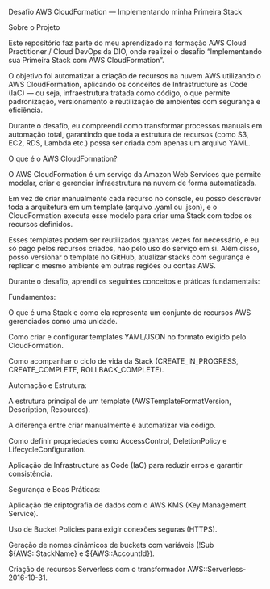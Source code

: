Desafio AWS CloudFormation — Implementando minha Primeira Stack

Sobre o Projeto

Este repositório faz parte do meu aprendizado na formação AWS Cloud Practitioner / Cloud DevOps da DIO, onde realizei o desafio “Implementando sua Primeira Stack com AWS CloudFormation”.

O objetivo foi automatizar a criação de recursos na nuvem AWS utilizando o AWS CloudFormation, aplicando os conceitos de Infrastructure as Code (IaC) — ou seja, infraestrutura tratada como código, o que permite padronização, versionamento e reutilização de ambientes com segurança e eficiência.

Durante o desafio, eu compreendi como transformar processos manuais em automação total, garantindo que toda a estrutura de recursos (como S3, EC2, RDS, Lambda etc.) possa ser criada com apenas um arquivo YAML.

 O que é o AWS CloudFormation?

O AWS CloudFormation é um serviço da Amazon Web Services que permite modelar, criar e gerenciar infraestrutura na nuvem de forma automatizada.

Em vez de criar manualmente cada recurso no console, eu posso descrever toda a arquitetura em um template (arquivo .yaml ou .json), e o CloudFormation executa esse modelo para criar uma Stack com todos os recursos definidos.

Esses templates podem ser reutilizados quantas vezes for necessário, e eu só pago pelos recursos criados, não pelo uso do serviço em si.
Além disso, posso versionar o template no GitHub, atualizar stacks com segurança e replicar o mesmo ambiente em outras regiões ou contas AWS.

Durante o desafio, aprendi os seguintes conceitos e práticas fundamentais:

Fundamentos:

O que é uma Stack e como ela representa um conjunto de recursos AWS gerenciados como uma unidade.

Como criar e configurar templates YAML/JSON no formato exigido pelo CloudFormation.

Como acompanhar o ciclo de vida da Stack (CREATE_IN_PROGRESS, CREATE_COMPLETE, ROLLBACK_COMPLETE).

Automação e Estrutura:

A estrutura principal de um template (AWSTemplateFormatVersion, Description, Resources).

A diferença entre criar manualmente e automatizar via código.

Como definir propriedades como AccessControl, DeletionPolicy e LifecycleConfiguration.

Aplicação de Infrastructure as Code (IaC) para reduzir erros e garantir consistência.

Segurança e Boas Práticas:

Aplicação de criptografia de dados com o AWS KMS (Key Management Service).

Uso de Bucket Policies para exigir conexões seguras (HTTPS).

Geração de nomes dinâmicos de buckets com variáveis (!Sub ${AWS::StackName} e ${AWS::AccountId}).

Criação de recursos Serverless com o transformador AWS::Serverless-2016-10-31.
